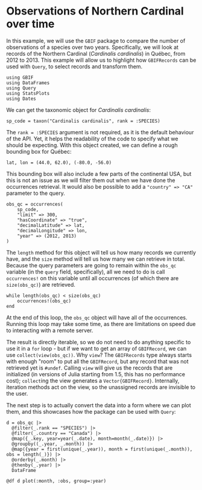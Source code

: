 # Observations of Northern Cardinal over time

In this example, we will use the `GBIF` package to compare the number of
observations of a species over two years. Specifically, we will look at records of the Northern Cardinal (*Cardinalis cardinalis*) in Québec, from 2012 to 2013. This example will allow us to highlight how `GBIFRecords` can be used with `Query`, to select records and transform them.

```@example qc
using GBIF
using DataFrames
using Query
using StatsPlots
using Dates
```

We can get the taxonomic object for *Cardinalis cardinalis*:

```@example qc
sp_code = taxon("Cardinalis cardinalis", rank = :SPECIES)
```

The `rank = :SPECIES` argument is not required, as it is the default behaviour
of the API. Yet, it helps the readability of the code to specify what we should
be expecting. With this object created, we can define a rough bounding box for
Québec:

```@example qc
lat, lon = (44.0, 62.0), (-80.0, -56.0)
```

This bounding box will also include a few parts of the continental USA, but this
is not an issue as we will filter them out when we have done the occurrences
retrieval. It would also be possible to add a `"country" => "CA"` parameter to
the query.

```@example qc
obs_qc = occurrences(
    sp_code,
    "limit" => 300,
    "hasCoordinate" => "true",
    "decimalLatitude" => lat,
    "decimalLongitude" => lon,
    "year" => (2012, 2013)
)
```

The `length` method for this object will tell us how many records we currently
have, and the `size` method will tell us how many we can retrieve in total.
Because the query parameters are going to remain within the `obs_qc` variable
(in the `query` field, specifically), all we need to do is call `occurrences!`
on this variable until all occurrences (of which there are `size(obs_qc)`) are
retrieved.

```@example qc
while length(obs_qc) < size(obs_qc)
    occurrences!(obs_qc)
end
```

At the end of this loop, the `obs_qc` object will have all of the occurrences. Running this loop may take some time, as there are limitations on speed due to interacting with a remote server.

The result is directly iterable, so we do not need to do anything specific to
use it in a `for` loop - but if we want to get an array of `GBIFRecord`, we can
use `collect(view(obs_qc))`. Why `view`? The `GBIFRecords` type always starts
with enough "room" to put all the `GBIFRecord`, but any record that was not
retrieved yet is `#undef`. Calling `view` will give us the records that are
initialized (in versions of Julia starting from 1.5, this has no performance
cost); `collect`ing the view generates a `Vector{GBIFRecord}`. Internally,
iteration methods act on the view, so the unassigned records are invisible to
the user.

The next step is to actually convert the data into a form where we can plot
them, and this showcases how the package can be used with `Query`:

```@example qc
d = obs_qc |>
  @filter(_.rank == "SPECIES") |>
  @filter(_.country == "Canada") |>
  @map({_.key, year=year(_.date), month=month(_.date)}) |>
  @groupby((_.year, _.month)) |>
  @map({year = first(unique(_.year)), month = first(unique(_.month)), obs = length(_)}) |>
  @orderby(_.month) |>
  @thenby(_.year) |>
  DataFrame

@df d plot(:month, :obs, group=:year)
```
